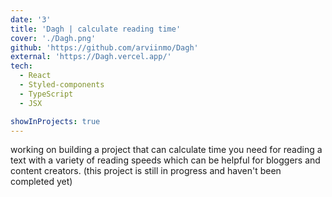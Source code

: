 ```yaml
---
date: '3'
title: 'Dagh | calculate reading time'
cover: './Dagh.png'
github: 'https://github.com/arviinmo/Dagh'
external: 'https://Dagh.vercel.app/'
tech:
  - React
  - Styled-components
  - TypeScript
  - JSX

showInProjects: true
---
```


working on building a project that can calculate time you need for reading a text with a variety of reading speeds which can be helpful for bloggers and content creators. (this project is still in progress and haven't been completed yet)
